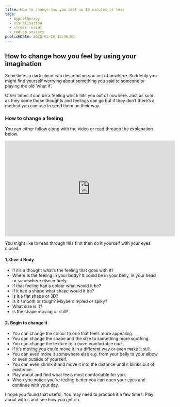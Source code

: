 ```yaml
---
title: How to change how you feel in 10 minutes or less
tags:
  - hypnotherapy
  - visualisation
  - stress relief
  - reduce anxiety
publishDate: 2020-05-18 18:46:00
---
```



## **How to change how you feel by using your imagination**

Sometimes a dark cloud can descend on you out of nowhere. Suddenly you might find yourself worrying about something you said to someone or playing the old ‘what if’. 

Other times it can be a feeling which hits you out of nowhere. Just as soon as they come those thoughts and feelings can go but if they don’t there’s a method you can use to send them on their way.

### **How to change a feeling**

You can either follow along with the video or read through the explanation below.

<iframe width="560" height="315" src="https://www.youtube.com/embed/jX9yR0Oaoxo" frameborder="0" allow="accelerometer; autoplay; encrypted-media; gyroscope; picture-in-picture" allowfullscreen></iframe>

You might like to read through this first then do it yourself with your eyes closed.

#### 1. Give it Body

* If it’s a thought what’s the feeling that goes with it?
* Where is the feeling in your body? It could be in your belly, in your head or somewhere else entirely.
* If that feeling had a colour what would it be?
* If it had a shape what shape would it be?
* Is it a flat shape or 3D?
* Is it smooth or rough? Maybe dimpled or spiky?
* What size is it?
* Is the shape moving or still?



#### 2. Begin to change it

* You can change the colour to one that feels more appealing.
* You can change the shape and the size to something more soothing.
* You can change the texture to a more comfortable one.
* If it’s moving you could move it in a different way or even make it still.
* You can even move it somewhere else e.g. from your belly to your elbow or even outside of yourself.
* You can even shrink it and move it into the distance until it blinks out of existence.
* Play about and find what feels most comfortable for you.
* When you notice you’re feeling better you can open your eyes and continue with your day.

I hope you found that useful. You may need to practice it a few times. Play about with it and see how you get on.